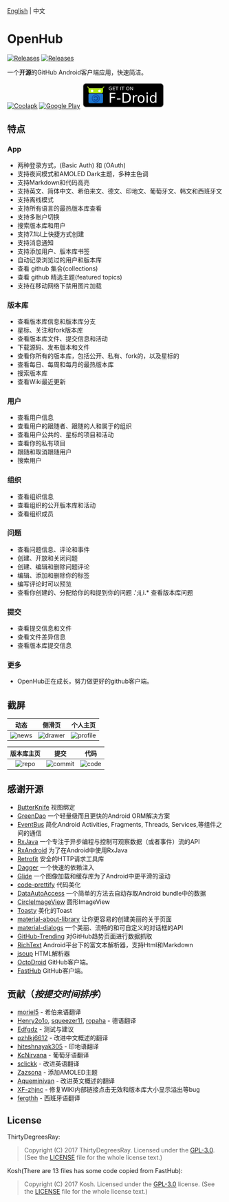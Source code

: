 [English](/README.md) | 中文
# OpenHub 
[![Releases](https://img.shields.io/badge/android-5.0%2B-brightgreen.svg)](https://play.google.com/store/apps/details?id=com.thirtydegreesray.openhub)
[![Releases](https://img.shields.io/github/release/ThirtyDegreesRay/OpenHub.svg)](https://github.com/ThirtyDegreesRay/OpenHub/releases/latest)

一个**开源**的GitHub Android客户端应用，快速简洁。

[![Coolapk](https://raw.githubusercontent.com/ThirtyDegreesRay/OpenHub/master/art/coolapk.png?raw=true)](https://www.coolapk.com/apk/com.thirtydegreesray.openhub)
[![Google Play](https://raw.githubusercontent.com/ThirtyDegreesRay/OpenHub/master/art/google_play.png?raw=true)](https://play.google.com/store/apps/details?id=com.thirtydegreesray.openhub)
[![F-Droid](https://raw.githubusercontent.com/ThirtyDegreesRay/OpenHub/master/art/f-droid.png?raw=true)](https://f-droid.org/en/packages/com.thirtydegreesray.openhub)


## 特点

### App
* 两种登录方式，(Basic Auth) 和 (OAuth)
* 支持夜间模式和AMOLED Dark主题，多种主色调
* 支持Markdown和代码高亮
* 支持英文、简体中文、希伯来文、德文、印地文、葡萄牙文、韩文和西班牙文
* 支持离线模式
* 支持所有语言的最热版本库查看
* 支持多账户切换
* 搜索版本库和用户
* 支持7.1以上快捷方式创建
* 支持消息通知
* 支持添加用户、版本库书签
* 自动记录浏览过的用户和版本库
* 查看 github 集合(collections)
* 查看 github 精选主题(featured topics)
* 支持在移动网络下禁用图片加载

### 版本库
* 查看版本库信息和版本库分支
* 星标、关注和fork版本库
* 查看版本库文件、提交信息和活动
* 下载源码、发布版本和文件
* 查看你所有的版本库，包括公开、私有、fork的，以及星标的
* 查看每日、每周和每月的最热版本库
* 搜索版本库
* 查看Wiki最近更新

### 用户
* 查看用户信息
* 查看用户的跟随者、跟随的人和属于的组织
* 查看用户公共的、星标的项目和活动
* 查看你的私有项目
* 跟随和取消跟随用户
* 搜索用户

### 组织
* 查看组织信息
* 查看组织的公开版本库和活动
* 查看组织成员

### 问题
* 查看问题信息、评论和事件
* 创建、开放和关闭问题
* 创建、编辑和删除问题评论
* 编辑、添加和删除你的标签
* 编写评论时可以预览
* 查看你创建的、分配给你的和提到你的问题
.';ij,i.* 查看版本库问题

### 提交
* 查看提交信息和文件
* 查看文件差异信息
* 查看版本库提交信息

### 更多
* OpenHub正在成长，努力做更好的github客户端。

## 截屏

| 动态 | 侧滑页 | 个人主页 |
|:-:|:-:|:-:|
| ![news](https://raw.githubusercontent.com/ThirtyDegreesRay/OpenHub/master/art/news.png?raw=true) | ![drawer](https://raw.githubusercontent.com/ThirtyDegreesRay/OpenHub/master/art/drawer.png?raw=true) | ![profile](https://raw.githubusercontent.com/ThirtyDegreesRay/OpenHub/master/art/profile.png?raw=true) |

| 版本库主页 | 提交 | 代码 |
|:-:|:-:|:-:|
| ![repo](https://raw.githubusercontent.com/ThirtyDegreesRay/OpenHub/master/art/repo.png?raw=true) | ![commit](https://raw.githubusercontent.com/ThirtyDegreesRay/OpenHub/master/art/commit.png?raw=true) | ![code](https://raw.githubusercontent.com/ThirtyDegreesRay/OpenHub/master/art/code.png?raw=true) |

## 感谢开源

* [ButterKnife](https://github.com/JakeWharton/butterknife) 视图绑定
* [GreenDao](https://github.com/greenrobot/greenDAO) 一个轻量级而且更快的Android ORM解决方案
* [EventBus](https://github.com/greenrobot/EventBus) 简化Android Activities, Fragments, Threads, Services,等组件之间的通信
* [RxJava](https://github.com/ReactiveX/RxJava) 一个专注于异步编程与控制可观察数据（或者事件）流的API
* [RxAndroid](https://github.com/ReactiveX/RxAndroid) 为了在Android中使用RxJava
* [Retrofit](https://github.com/square/retrofit) 安全的HTTP请求工具库
* [Dagger](https://github.com/google/dagger) 一个快速的依赖注入
* [Glide](https://github.com/bumptech/glide) 一个图像加载和缓存库为了Android中更平滑的滚动
* [code-prettify](https://github.com/google/code-prettify) 代码美化
* [DataAutoAccess](https://github.com/ThirtyDegreesRay/DataAutoAccess) 一个简单的方法去自动存取Android bundle中的数据
* [CircleImageView](https://github.com/vinc3m1/RoundedImageView) 圆形ImageView
* [Toasty](https://github.com/GrenderG/Toasty) 美化的Toast
* [material-about-library](https://github.com/daniel-stoneuk/material-about-library) 让你更容易的创建美丽的关于页面
* [material-dialogs](https://github.com/afollestad/material-dialogs) 一个美丽、流畅的和可自定义的对话框的API
* [GitHub-Trending](https://github.com/thedillonb/GitHub-Trending) 对GitHub趋势页面进行数据抓取
* [RichText](https://github.com/zzhoujay/RichText) Android平台下的富文本解析器，支持Html和Markdown
* [jsoup](https://github.com/jhy/jsoup) HTML解析器
* [OctoDroid](https://github.com/slapperwan/gh4a) GitHub客户端。
* [FastHub](https://github.com/k0shk0sh/FastHub) GitHub客户端。

## 贡献（*按提交时间排序*）
* [moriel5](https://github.com/moriel5) - 希伯来语翻译
* [Henry2o1o](https://github.com/Henry2o1o), [squeezer11](https://github.com/squeezer11), [ropaha](https://github.com/ropaha) - 德语翻译
* [Edfgdz](https://github.com/Edfgdz) - 测试与建议
* [pzhlkj6612](https://github.com/pzhlkj6612) - 改进中文概述的翻译
* [hiteshnayak305](https://github.com/hiteshnayak305) - 印地语翻译
* [KcNirvana](https://github.com/KcNirvana) - 葡萄牙语翻译
* [sclickk](https://github.com/sclickk) - 改进英语翻译
* [Zazsona](https://github.com/Zazsona) - 添加AMOLED主题
* [Aqueminivan](https://github.com/Aqueminivan) - 改进英文概述的翻译
* [XF-zhjnc](https://github.com/XF-zhjnc) - 修复WIKI内部链接点击无效和版本库大小显示溢出等bug
* [fergthh](https://github.com/fergthh) - 西班牙语翻译

## License
ThirtyDegreesRay:
> Copyright (C) 2017 ThirtyDegreesRay.
> Licensed under the [GPL-3.0](https://www.gnu.org/licenses/gpl.html).
> (See the [LICENSE](https://github.com/ThirtyDegreesRay/OpenHub/blob/master/LICENSE) file for the whole license text.)

Kosh(There are 13 files has some code copied from FastHub):
> Copyright (C) 2017 Kosh.
> Licensed under the [GPL-3.0](https://www.gnu.org/licenses/gpl.html) license.
> (See the [LICENSE](https://github.com/k0shk0sh/FastHub/blob/master/LICENSE) file for the whole license text.)
